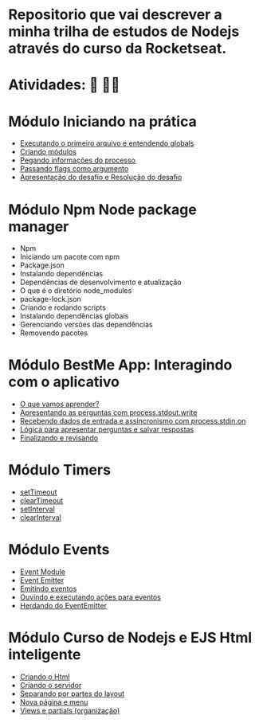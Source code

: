 # Repositorio que vai descrever a minha trilha de estudos de Nodejs através do curso da Rocketseat.

# Atividades: :pencil: :man_technologist:

# Módulo Iniciando na prática

- [Executando o primeiro arquivo e entendendo globals](https://github.com/macmiller87/Curso-de-Nodejs-Rocketseat/blob/main/Iniciando-na-pratica/globals.js)
- [Criando módulos](https://github.com/macmiller87/Curso-de-Nodejs-Rocketseat/blob/main/Iniciando-na-pratica/exports.js)
- [Pegando informações do processo](https://github.com/macmiller87/Curso-de-Nodejs-Rocketseat/blob/main/Iniciando-na-pratica/process.js)
- [Passando flags como argumento](https://github.com/macmiller87/Curso-de-Nodejs-Rocketseat/blob/main/Iniciando-na-pratica/flags.js)
- [Apresentação do desafio e Resolução do desafio](https://github.com/macmiller87/Curso-de-Nodejs-Rocketseat/blob/main/Iniciando-na-pratica/greetings.js)

# Módulo Npm Node package manager

- Npm
- Iniciando um pacote com npm
- Package.json
- Instalando dependências
- Dependências de desenvolvimento e atualização
- O que é o diretório node_modules
- package-lock.json
- Criando e rodando scripts
- Instalando dependências globais
- Gerenciando versões das dependências
- Removendo pacotes

# Módulo BestMe App: Interagindo com o aplicativo

- [O que vamos aprender?](https://github.com/macmiller87/Curso-de-Nodejs-Rocketseat/blob/main/BestMe-App-interagindo-com-o-aplicativo/index.js)
- [Apresentando as perguntas com process.stdout.write](https://github.com/macmiller87/Curso-de-Nodejs-Rocketseat/blob/main/BestMe-App-interagindo-com-o-aplicativo/index.js)
- [Recebendo dados de entrada e assincronismo com process.stdin.on](https://github.com/macmiller87/Curso-de-Nodejs-Rocketseat/blob/main/BestMe-App-interagindo-com-o-aplicativo/index.js)
- [Lógica para apresentar perguntas e salvar respostas](https://github.com/macmiller87/Curso-de-Nodejs-Rocketseat/blob/main/BestMe-App-interagindo-com-o-aplicativo/index.js)
- [Finalizando e revisando](https://github.com/macmiller87/Curso-de-Nodejs-Rocketseat/blob/main/BestMe-App-interagindo-com-o-aplicativo/index.js)

# Módulo Timers

- [setTimeout](https://github.com/macmiller87/Curso-de-Nodejs-Rocketseat/blob/main/Timers/setTimeout.js)
- [clearTimeout](https://github.com/macmiller87/Curso-de-Nodejs-Rocketseat/blob/main/Timers/clearTimeout.js)
- [setInterval](https://github.com/macmiller87/Curso-de-Nodejs-Rocketseat/blob/main/Timers/setInterval.js)
- [clearInterval](https://github.com/macmiller87/Curso-de-Nodejs-Rocketseat/blob/main/Timers/clearInterval.js)

# Módulo Events

- [Event Module](https://github.com/macmiller87/Curso-de-Nodejs-Rocketseat/blob/main/Eventss/events.js)
- [Event Emitter](https://github.com/macmiller87/Curso-de-Nodejs-Rocketseat/blob/main/Eventss/events.js)
- [Emitindo eventos](https://github.com/macmiller87/Curso-de-Nodejs-Rocketseat/blob/main/Eventss/events.js)
- [Ouvindo e executando ações para eventos](https://github.com/macmiller87/Curso-de-Nodejs-Rocketseat/blob/main/Eventss/events.js)
- [Herdando do EventEmitter](https://github.com/macmiller87/Curso-de-Nodejs-Rocketseat/blob/main/Eventss/events2.js)

# Módulo Curso de Nodejs e EJS Html inteligente

- [Criando o Html](https://github.com/macmiller87/Curso-de-Nodejs-Rocketseat/tree/main/Curso-de-Nodejs-e-Ejs-html-inteligente/views)
- [Criando o servidor](https://github.com/macmiller87/Curso-de-Nodejs-Rocketseat/blob/main/Curso-de-Nodejs-e-Ejs-html-inteligente/server.js)
- [Separando por partes do layout](https://github.com/macmiller87/Curso-de-Nodejs-Rocketseat/tree/main/Curso-de-Nodejs-e-Ejs-html-inteligente/views)
- [Nova página e menu](https://github.com/macmiller87/Curso-de-Nodejs-Rocketseat/blob/main/Curso-de-Nodejs-e-Ejs-html-inteligente/views/partials/header.ejs)
- [Views e partials (organização)](https://github.com/macmiller87/Curso-de-Nodejs-Rocketseat/tree/main/Curso-de-Nodejs-e-Ejs-html-inteligente/views)
